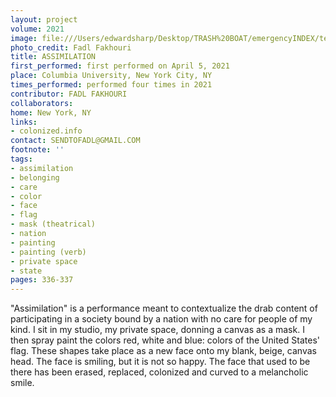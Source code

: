 ```yaml
---
layout: project
volume: 2021
image: file:///Users/edwardsharp/Desktop/TRASH%20BOAT/emergencyINDEX/ten_plus/guts/Links/1667564683231__ASSIMILATION--Fadl_Fakhouri.jpg
photo_credit: Fadl Fakhouri
title: ASSIMILATION
first_performed: first performed on April 5, 2021
place: Columbia University, New York City, NY
times_performed: performed four times in 2021
contributor: FADL FAKHOURI
collaborators:
home: New York, NY
links:
- colonized.info
contact: SENDTOFADL@GMAIL.COM
footnote: ''
tags:
- assimilation
- belonging
- care
- color
- face
- flag
- mask (theatrical)
- nation
- painting
- painting (verb)
- private space
- state
pages: 336-337
---
```


"Assimilation" is a performance meant to contextualize the drab content of participating in a society bound by a nation with no care for people of my kind. I sit in my studio, my private space, donning a canvas as a mask. I then spray paint the colors red, white and blue: colors of the United States' flag. These shapes take place as a new face onto my blank, beige, canvas head. The face is smiling, but it is not so happy. The face that used to be there has been erased, replaced, colonized and curved to a melancholic smile.